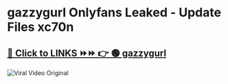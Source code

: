 
 # gazzygurl Onlyfans Leaked - Update Files xc70n

## <h2><a href="https://clipsfans.com/gazzygurl&ref=git">🔗 Click to LINKS ⏩⏩ 👉 🟢 gazzygurl </a></h2>

<a href="https://clipsfans.com/gazzygurl&ref=git" rel="nofollow" data-target="animated-image.originalLink"><img src="https://i.ibb.co.com/xMMVF88/686577567.gif" alt="Viral Video Original" style="max-width: 100%; display: inline-block;" data-target="animated-image.originalImage"></a>

